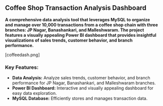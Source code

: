 ## Coffee Shop Transaction Analysis Dashboard

**A comprehensive data analysis tool that leverages MySQL to organize and manage over 10,000 transactions from a coffee shop chain with three branches: JP Nagar, Banashankari, and Malleshwaram. The project features a visually appealing Power BI dashboard that provides insightful visualizations of sales trends, customer behavior, and branch performance.**

[coffeedash.png]

### Key Features:

- **Data Analysis:** Analyze sales trends, customer behavior, and branch performance for JP Nagar, Banashankari, and Malleshwaram branches.
- **Power BI Dashboard:** Interactive and visually appealing dashboard for easy data exploration.
- **MySQL Database:** Efficiently stores and manages transaction data.
